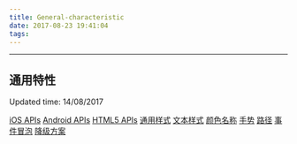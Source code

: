 ```yaml
---
title: General-characteristic
date: 2017-08-23 19:41:04
tags:
---
```



---
通用特性
---

Updated time: 14/08/2017

[iOS APIs](http://weex-project.io/cn/references/ios-apis.html)
[Android APIs](http://weex-project.io/cn/references/android-apis.html)
[HTML5 APIs](http://weex-project.io/cn/references/html5-apis.html)
[通用样式](http://weex-project.io/cn/references/common-style.html)
[文本样式](http://weex-project.io/cn/references/text-style.html)
[颜色名称](http://weex-project.io/cn/references/color-names.html)
[手势](http://weex-project.io/cn/references/gesture.html)
[路径](http://weex-project.io/cn/references/path.html)
[事件冒泡](http://weex-project.io/cn/references/bubble.html)
[降级方案](http://weex-project.io/cn/references/downgrade.html)